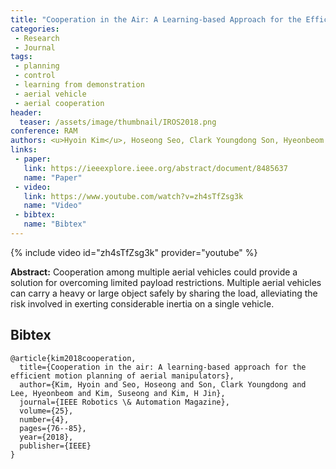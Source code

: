 ```yaml
---
title: "Cooperation in the Air: A Learning-based Approach for the Efficient Motion Planning of Aerial Manipulators"
categories:
 - Research
 - Journal
tags:
 - planning
 - control
 - learning from demonstration
 - aerial vehicle
 - aerial cooperation
header:
  teaser: /assets/image/thumbnail/IROS2018.png
conference: RAM
authors: <u>Hyoin Kim</u>, Hoseong Seo, Clark Youngdong Son, Hyeonbeom Lee, Suseong Kim, H Jin Kim
links: 
 - paper: 
   link: https://ieeexplore.ieee.org/abstract/document/8485637
   name: "Paper"
 - video:
   link: https://www.youtube.com/watch?v=zh4sTfZsg3k
   name: "Video"
 - bibtex: 
   name: "Bibtex"
---
```


{% include video id="zh4sTfZsg3k" provider="youtube" %}

**Abstract:** Cooperation among multiple aerial vehicles could provide a solution for overcoming limited payload restrictions. Multiple aerial vehicles can carry a heavy or large object safely by sharing the load, alleviating the risk involved in exerting considerable inertia on a single vehicle.

## Bibtex <a id="bibtex"></a>
```
@article{kim2018cooperation,
  title={Cooperation in the air: A learning-based approach for the efficient motion planning of aerial manipulators},
  author={Kim, Hyoin and Seo, Hoseong and Son, Clark Youngdong and Lee, Hyeonbeom and Kim, Suseong and Kim, H Jin},
  journal={IEEE Robotics \& Automation Magazine},
  volume={25},
  number={4},
  pages={76--85},
  year={2018},
  publisher={IEEE}
}
```
